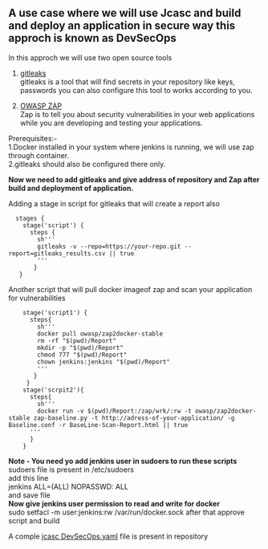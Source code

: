 ## A use case where we will use Jcasc and build and deploy an application in secure way this approch is known as DevSecOps
In this approch we will use two open source tools

1. [gitleaks](https://github.com/zricethezav/gitleaks)\
gitleaks is a tool that will find secrets in your repository like keys, passwords you can also configure this tool to works according to you.

2. [OWASP ZAP](owasp.org/index.php/OWASP_Zed_Attack_Proxy_Project)\
Zap is to tell you about security vulnerabilities in your web applications while you are developing and testing your applications.

Prerequisites:-\
1.Docker installed in your system where jenkins is running, we will use zap through container.\
2.gitleaks should also be configured there only.

**Now we need to add gitleaks and give address of repository and Zap after build and deployment of application.**


Adding a stage in script for gitleaks that will create a report also
```
  stages {
    stage('script') {
      steps {
        sh'''
        gitleaks -v --repo=https://your-repo.git --report=gitleaks_results.csv || true
        '''
       }
   }
```

Another script that will pull docker imageof zap and scan your application for vulnerabilities
```
    stage('script1') {
      steps{
        sh'''
        docker pull owasp/zap2docker-stable
        rm -rf "$(pwd)/Report"
        mkdir -p "$(pwd)/Report"
        chmod 777 "$(pwd)/Report"
        chown jenkins:jenkins "$(pwd)/Report"
        '''
       }
     }
    stage('scrpit2'){
      steps{
        sh'''
        docker run -v $(pwd)/Report:/zap/wrk/:rw -t owasp/zap2docker-stable zap-baseline.py -t http://adress-of-your-application/ -g Baseline.conf -r BaseLine-Scan-Report.html || true
      '''
      }
    }
```

**Note - You need yo add jenkins user in sudoers to run these scripts**\
sudoers file is present in /etc/sudoers\
add this line\
jenkins ALL=(ALL) NOPASSWD: ALL\
and save file\
**Now give jenkins user permission to read and write for docker**\
sudo setfacl -m user:jenkins:rw /var/run/docker.sock
after that approve script and build

A comple [jcasc DevSecOps.yaml](https://github.com/Rishabh-Tamrakar/Jenkins-Configuration-as-Code-jcasc/blob/DevSecOps-With-Jcasc/jcasc%20DevSecOps.yaml) file is present in repository
